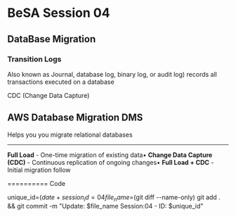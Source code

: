 # BeSA Session 04

## DataBase Migration 




### Transition Logs 
Also known as Journal, database log, binary log, or audit log) records all transactions executed on a database

CDC (Change Data Capture)

## AWS Database Migration DMS
Helps you you migrate relational databases 





---
 **Full Load** - One-time migration of existing data• **Change Data Capture (CDC)** - Continuous replication of ongoing changes• **Full Load + CDC** - Initial migration follow

 ==========
Code 

unique_id=$(date +%Y%m%d%H%M%S)
session_id=04
file_name=$(git diff --name-only)
git add . && git commit -m "Update: $file_name Session:04 - ID: $unique_id"